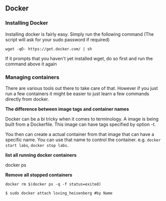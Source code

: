 ## Docker
### Installing Docker
Installing docker is fairly easy. Simply run the following command
(The script will ask for your sudo password if required)

    wget -qO- https://get.docker.com/ | sh
    
If it prompts that you haven't yet installed wget, do so first and run the command above it again

### Managing containers
There are various tools out there to take care of that. However if you just run a few containers it might be easier to just learn a few commands directly from docker.

**The difference between image tags and container names**

Docker can be a bi tricky when it comes to terminology. A image is being built from a Dockerfile. This image can have tags specified by option -t.

You then can create a actual container from that image that can have a specific name. You can use that name to control the container. e.g. `docker start labs`, `docker stop labs`.

**list all running docker containers**

docker ps

**Remove all stopped containers**

```
docker rm $(docker ps -q -f status=exited)
```

```
$ sudo docker attach loving_heisenberg #by Name
```